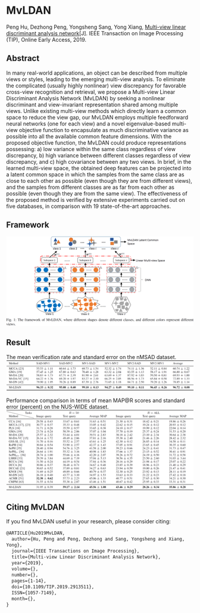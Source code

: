 # MvLDAN
Peng Hu, Dezhong Peng, Yongsheng Sang, Yong Xiang, [Multi-view linear discriminant analysis network](https://ieeexplore.ieee.org/document/8704986)[J]. IEEE Transaction on Image Processing (TIP), Online Early Access, 2019.

## Abstract
In many real-world applications, an object can be described from multiple views or styles, leading to the emerging multi-view analysis. To eliminate the complicated (usually highly nonlinear) view discrepancy for favorable cross-view recognition and retrieval, we propose a Multi-view Linear Discriminant Analysis Network (MvLDAN) by seeking a nonlinear discriminant and view-invariant representation shared among multiple views. Unlike existing multi-view methods which directly learn a common space to reduce the view gap, our MvLDAN employs multiple feedforward neural networks (one for each view) and a novel eigenvalue-based multi-view objective function to encapsulate as much discriminative variance as possible into all the available common feature dimensions. With the proposed objective function, the MvLDAN could produce representations possessing: a) low variance within the same class regardless of view discrepancy, b) high variance between different classes regardless of view discrepancy, and c) high covariance between any two views. In brief, in the learned multi-view space, the obtained deep features can be projected into a latent common space in which the samples from the same class are as close to each other as possible (even though they are from different views), and the samples from different classes are as far from each other as possible (even though they are from the same view). The effectiveness of the proposed method is verified by extensive experiments carried out on five databases, in comparison with 19 state-of-the-art approaches.

## Framework
![MvLDAN](MvLDAN.png)

<!--## Result
![Result](pascal_sentence_results.png)-->
## Result
The mean verification rate and standard error on the nMSAD dataset.
<img src="nMSAD.png" width="700"/>

Performance comparison in terms of mean MAP@R scores and standard error (percent) on the NUS-WIDE
dataset.
<img src="NUSWIDE.png" width="700"/>

## Citing MvLDAN
If you find MvLDAN useful in your research, please consider citing:
```
@ARTICLE{Hu2019MvLDAN, 
  author={Hu, Peng and Peng, Dezhong and Sang, Yongsheng and Xiang, Yong}, 
  journal={IEEE Transactions on Image Processing}, 
  title={Multi-view Linear Discriminant Analysis Network}, 
  year={2019}, 
  volume={}, 
  number={}, 
  pages={1-14}, 
  doi={10.1109/TIP.2019.2913511}, 
  ISSN={1057-7149}, 
  month={},
}
```

